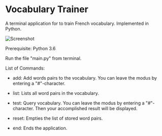 # Vocabulary Trainer
A terminal application for to train French vocabulary. Implemented in Python.

![Screenshot](https://github.com/mizech/vocabulary-trainer/blob/master/screenshot.png)

Prerequisite: Python 3.6

Run the file "main.py" from terminal.

List of Commands:

- add: Add words pairs to the vocabulary. You can leave the modus by entering a "#"-character.

- list: Lists all word pairs in the vocabulary.

- test: Query vocabulary. You can leave the modus by entering a "#"-character. Then your accomplished result will be displayed.

- reset: Empties the list of stored word pairs.

- end: Ends the application.


